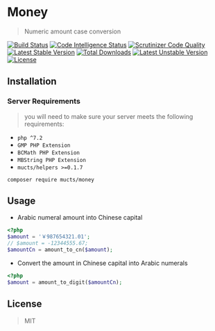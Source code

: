 # Money
> Numeric amount case conversion

[![Build Status](https://scrutinizer-ci.com/g/mucts/money/badges/build.png)](https://scrutinizer-ci.com/g/mucts/money)
[![Code Intelligence Status](https://scrutinizer-ci.com/g/mucts/money/badges/code-intelligence.svg)](https://scrutinizer-ci.com/g/mucts/money)
[![Scrutinizer Code Quality](https://scrutinizer-ci.com/g/mucts/money/badges/quality-score.png)](https://scrutinizer-ci.com/g/mucts/money)
[![Latest Stable Version](https://poser.pugx.org/mucts/money/v/stable.svg)](https://packagist.org/packages/mucts/money) 
[![Total Downloads](https://poser.pugx.org/mucts/money/downloads.svg)](https://packagist.org/packages/mucts/money) 
[![Latest Unstable Version](https://poser.pugx.org/mucts/money/v/unstable.svg)](https://packagist.org/packages/mucts/money) 
[![License](https://poser.pugx.org/mucts/money/license.svg)](https://packagist.org/packages/mucts/money)

## Installation

### Server Requirements
>you will need to make sure your server meets the following requirements:

- `php ^7.2`
- `GMP PHP Extension`
- `BCMath PHP Extension`
- `MBString PHP Extension`
- `mucts/helpers >=0.1.7`

~~~shell
composer require mucts/money
~~~

## Usage

- Arabic numeral amount into Chinese capital 

~~~php
<?php
$amount = '￥987654321.01';
// $amount = -12344555.67;
$amountCn = amount_to_cn($amount);
~~~

- Convert the amount in Chinese capital into Arabic numerals

~~~php
<?php
$amount = amount_to_digit($amountCn);
~~~

## License
> MIT
